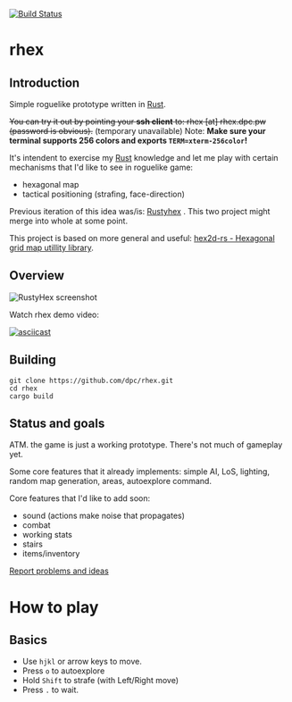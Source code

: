 [![Build Status](https://travis-ci.org/dpc/rhex.svg?branch=master)](https://travis-ci.org/dpc/rhex)

# rhex

## Introduction

Simple roguelike prototype written in [Rust][rust-home].

~~You can try it out by pointing your **ssh client** to: rhex [at] rhex.dpc.pw (password is obvious).~~ (temporary unavailable) Note: **Make sure your terminal supports 256 colors and exports `TERM=xterm-256color`!**

It's intendent to exercise my [Rust][rust-home] knowledge and let me play with
certain mechanisms that I'd like to see in roguelike game:

* hexagonal map
* tactical positioning (strafing, face-direction)

Previous iteration of this idea was/is: [Rustyhex][rustyhex] . This two project might merge into whole at some point.

This project is based on more general and useful: [hex2d-rs - Hexagonal grid map utillity library][hex2d-rs].

[rust-home]: http://rust-lang.org
[rustyhex]: //github.com/dpc/rustyhex
[hex2d-rs]: //github.com/dpc/hex2d-rs

## Overview

![RustyHex screenshot][ss]

[ss]: http://i.imgur.com/gb2TZlj.png

Watch rhex demo video:

[![asciicast](https://asciinema.org/a/16712.png)](https://asciinema.org/a/16712)

## Building

	git clone https://github.com/dpc/rhex.git
	cd rhex
	cargo build


## Status and goals

ATM. the game is just a working prototype. There's not much of gameplay yet.

Some core features that it already implements: simple AI, LoS, lighting, random map generation, areas, autoexplore command.

Core features that I'd like to add soon:

* sound (actions make noise that propagates)
* combat
* working stats
* stairs
* items/inventory

[Report problems and ideas][issues]

[issues]: https://github.com/dpc/rhex/issues

# How to play

## Basics

* Use `hjkl` or arrow keys to move.
* Press `o` to autoexplore
* Hold `Shift` to strafe (with Left/Right move)
* Press `.` to wait.



